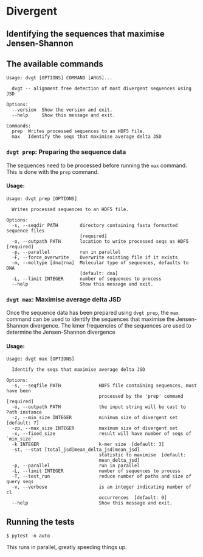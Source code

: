 # Divergent

## Identifying the sequences that maximise Jensen-Shannon

## The available commands

<!-- [[[cog
import cog
from divergent.cli import main
from click.testing import CliRunner
runner = CliRunner()
result = runner.invoke(main, ["--help"])
help = result.output.replace("Usage: main", "Usage: dvgt")
cog.out(
    "```\n{}\n```".format(help)
)
]]] -->
```
Usage: dvgt [OPTIONS] COMMAND [ARGS]...

  dvgt -- alignment free detection of most divergent sequences using JSD

Options:
  --version  Show the version and exit.
  --help     Show this message and exit.

Commands:
  prep  Writes processed sequences to an HDF5 file.
  max   Identify the seqs that maximise average delta JSD

```
<!-- [[[end]]] -->

### `dvgt prep`: Preparing the sequence data

The sequences need to be processed before running the `max` command. This is done with the `prep` command. 

#### Usage:

<!-- [[[cog
import cog
from divergent.cli import main
from click.testing import CliRunner
runner = CliRunner()
result = runner.invoke(main, ["prep", "--help"])
help = result.output.replace("Usage: main", "Usage: dvgt")
cog.out(
    "```\n{}\n```".format(help)
)
]]] -->
```
Usage: dvgt prep [OPTIONS]

  Writes processed sequences to an HDF5 file.

Options:
  -s, --seqdir PATH        directory containing fasta formatted sequence files
                           [required]
  -o, --outpath PATH       location to write processed seqs as HDF5  [required]
  -p, --parallel           run in parallel
  -F, --force_overwrite    Overwrite existing file if it exists
  -m, --moltype [dna|rna]  Molecular type of sequences, defaults to DNA
                           [default: dna]
  -L, --limit INTEGER      number of sequences to process
  --help                   Show this message and exit.

```
<!-- [[[end]]] -->

### `dvgt max`: Maximise average delta JSD

Once the sequence data has been prepared using `dvgt prep`, the `max` command can be used to identify the sequences that maximise the Jensen-Shannon divergence. The kmer frequencies of the sequences are used to determine the Jensen-Shannon divergence

#### Usage:

<!-- [[[cog
import cog
from divergent.cli import main
from click.testing import CliRunner
runner = CliRunner()
result = runner.invoke(main, ["max", "--help"])
help = result.output.replace("Usage: main", "Usage: dvgt")
cog.out(
    "```\n{}\n```".format(help)
)
]]] -->
```
Usage: dvgt max [OPTIONS]

  Identify the seqs that maximise average delta JSD

Options:
  -s, --seqfile PATH              HDF5 file containing sequences, must have been
                                  processed by the 'prep' command  [required]
  -o, --outpath PATH              the input string will be cast to Path instance
  -z, --min_size INTEGER          minimum size of divergent set  [default: 7]
  -zp, --max_size INTEGER         maximum size of divergent set
  -x, --fixed_size                result will have number of seqs of `min_size`
  -k INTEGER                      k-mer size  [default: 3]
  -st, --stat [total_jsd|mean_delta_jsd|mean_jsd]
                                  statistic to maximise  [default:
                                  mean_delta_jsd]
  -p, --parallel                  run in parallel
  -L, --limit INTEGER             number of sequences to process
  -T, --test_run                  reduce number of paths and size of query seqs
  -v, --verbose                   is an integer indicating number of cl
                                  occurrences  [default: 0]
  --help                          Show this message and exit.

```
<!-- [[[end]]] -->

## Running the tests

```
$ pytest -n auto
```

This runs in parallel, greatly speeding things up.

